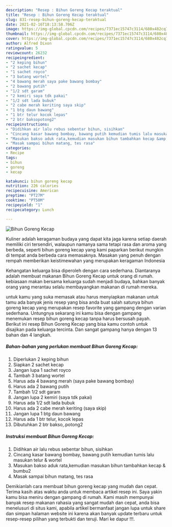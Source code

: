 ```yaml
---
description: "Resep : Bihun Goreng Kecap teraktual"
title: "Resep : Bihun Goreng Kecap teraktual"
slug: 831-resep-bihun-goreng-kecap-teraktual
date: 2021-02-16T18:13:58.706Z
image: https://img-global.cpcdn.com/recipes/7371ec15747c3114/680x482cq70/bihun-goreng-kecap-foto-resep-utama.jpg
thumbnail: https://img-global.cpcdn.com/recipes/7371ec15747c3114/680x482cq70/bihun-goreng-kecap-foto-resep-utama.jpg
cover: https://img-global.cpcdn.com/recipes/7371ec15747c3114/680x482cq70/bihun-goreng-kecap-foto-resep-utama.jpg
author: Alfred Dixon
ratingvalue: 5
reviewcount: 26232
recipeingredient:
- "2 keping bihun"
- "2 sachet kecap"
- "1 sachet royco"
- "3 batang wortel"
- "4 bawang merah saya pake bawang bombay"
- "2 bawang putih"
- "1/2 sdt garam"
- "2 kemiri saya tdk pakai"
- "1/2 sdt lada bubuk"
- "2 cabe merah keriting saya skip"
- "1 btg daun bawang"
- "1 btr telur kocok lepas"
- "2 btr baksopotong2"
recipeinstructions:
- "Didihkan air lalu rebus sebentar bihun, sisihkan"
- "Cincang kasar bawang bombay, bawang putih kemudian tumis lalu masukan telur &amp; wortel"
- "Masukan bakso aduk rata,kemudian masukan bihun tambahkan kecap &amp; bumbu2"
- "Masak sampai bihun matang, tes rasa"
categories:
- Recipe
tags:
- bihun
- goreng
- kecap

katakunci: bihun goreng kecap 
nutrition: 226 calories
recipecuisine: American
preptime: "PT27M"
cooktime: "PT50M"
recipeyield: "1"
recipecategory: Lunch

---
```



![Bihun Goreng Kecap](https://img-global.cpcdn.com/recipes/7371ec15747c3114/680x482cq70/bihun-goreng-kecap-foto-resep-utama.jpg)

Kuliner adalah keragaman budaya yang dapat kita jaga karena setiap daerah memiliki ciri tersendiri, walaupun namanya sama tetapi rasa dan aroma yang berbeda, seperti bihun goreng kecap yang kami paparkan berikut mungkin di tempat anda berbeda cara memasaknya. Masakan yang penuh dengan rempah memberikan keistimewahan yang merupakan keragaman Indonesia



Kehangatan keluarga bisa diperoleh dengan cara sederhana. Diantaranya adalah membuat makanan Bihun Goreng Kecap untuk orang di rumah. kebiasaan makan bersama keluarga sudah menjadi budaya, bahkan banyak orang yang merantau selalu membayangkan makanan di rumah mereka.

untuk kamu yang suka memasak atau harus menyiapkan makanan untuk tamu ada banyak jenis resep yang bisa anda buat salah satunya bihun goreng kecap yang merupakan resep favorite yang gampang dengan varian sederhana. Untungnya sekarang ini kamu bisa dengan gampang menemukan resep bihun goreng kecap tanpa harus bersusah payah.
Berikut ini resep Bihun Goreng Kecap yang bisa kamu contoh untuk disajikan pada keluarga tercinta. Dan sangat gampang hanya dengan 13 bahan dan 4 langkah.


<!--inarticleads1-->

##### Bahan-bahan yang perlukan membuat Bihun Goreng Kecap:

1. Diperlukan 2 keping bihun
1. Siapkan 2 sachet kecap
1. Jangan lupa 1 sachet royco
1. Tambah 3 batang wortel
1. Harus ada 4 bawang merah (saya pake bawang bombay)
1. Harus ada 2 bawang putih
1. Tambah 1/2 sdt garam
1. Jangan lupa 2 kemiri (saya tdk pakai)
1. Harus ada 1/2 sdt lada bubuk
1. Harus ada 2 cabe merah keriting (saya skip)
1. Jangan lupa 1 btg daun bawang
1. Harus ada 1 btr telur, kocok lepas
1. Dibutuhkan 2 btr bakso,.potong2




<!--inarticleads2-->

##### Instruksi membuat  Bihun Goreng Kecap:

1. Didihkan air lalu rebus sebentar bihun, sisihkan
1. Cincang kasar bawang bombay, bawang putih kemudian tumis lalu masukan telur &amp; wortel
1. Masukan bakso aduk rata,kemudian masukan bihun tambahkan kecap &amp; bumbu2
1. Masak sampai bihun matang, tes rasa




Demikianlah cara membuat bihun goreng kecap yang mudah dan cepat. Terima kasih atas waktu anda untuk membaca artikel resep ini. Saya yakin kamu bisa meniru dengan gampang di rumah. Kami masih mempunyai banyak resep makanan rahasia yang sangat mudah dan cepat, anda bisa menelusuri di situs kami, apabila artikel bermanfaat jangan lupa untuk share dan simpan halaman website ini karena akan banyak update terbaru untuk resep-resep pilihan yang terbukti dan teruji. Mari ke dapur !!!. 
